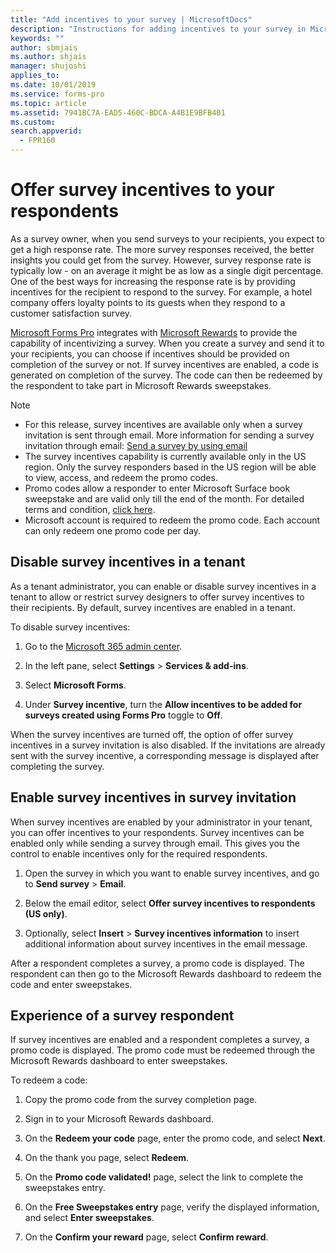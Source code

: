 ```yaml
---
title: "Add incentives to your survey | MicrosoftDocs"
description: "Instructions for adding incentives to your survey in Microsoft Forms Pro"
keywords: ""
author: sbmjais
ms.author: shjais
manager: shujoshi
applies_to: 
ms.date: 10/01/2019
ms.service: forms-pro
ms.topic: article
ms.assetid: 7941BC7A-EAD5-460C-BDCA-A4B1E9BFB401
ms.custom: 
search.appverid:
  - FPR160
---
```


# Offer survey incentives to your respondents

As a survey owner, when you send surveys to your recipients, you expect to get a high response rate. The more survey responses received, the better insights you could get from the survey. However, survey response rate is typically low - on an average it might be as low as a single digit percentage. One of the best ways for increasing the response rate is by providing incentives for the recipient to respond to the survey. For example, a hotel company offers loyalty points to its guests when they respond to a customer satisfaction survey.

[Microsoft Forms Pro](https://formspro.microsoft.com) integrates with [Microsoft Rewards](https://www.microsoft.com/rewards) to provide the capability of incentivizing a survey. When you create a survey and send it to your recipients, you can choose if incentives should be provided on completion of the survey or not. If survey incentives are enabled, a code is generated on completion of the survey. The code can then be redeemed by the respondent to take part in Microsoft Rewards sweepstakes.

> [!NOTE]
> - For this release, survey incentives are available only when a survey invitation is sent through email. More information for sending a survey invitation through email: [Send a survey by using email](send-survey-email.md)
> - The survey incentives capability is currently available only in the US region. Only the survey responders based in the US region will be able to view, access, and redeem the promo codes. 
> - Promo codes allow a responder to enter Microsoft Surface book sweepstake and are valid only till the end of the month. For detailed terms and condition, [click here](https://go.microsoft.com/fwlink/p/?linkid=530144).
> - Microsoft account is required to redeem the promo code. Each account can only redeem one promo code per day.

## Disable survey incentives in a tenant

As a tenant administrator, you can enable or disable survey incentives in a tenant to allow or restrict survey designers to offer survey incentives to their recipients. By default, survey incentives are enabled in a tenant.

To disable survey incentives:

1. Go to the [Microsoft 365 admin center](https://admin.microsoft.com/).

2. In the left pane, select **Settings** > **Services & add-ins**.

3. Select **Microsoft Forms**.

4. Under **Survey incentive**, turn the **Allow incentives to be added for surveys created using Forms Pro** toggle to **Off**.

When the survey incentives are turned off, the option of offer survey incentives in a survey invitation is also disabled. If the invitations are already sent with the survey incentive, a corresponding message is displayed after completing the survey.

## Enable survey incentives in survey invitation

When survey incentives are enabled by your administrator in your tenant, you can offer incentives to your respondents. Survey incentives can be enabled only while sending a survey through email. This gives you the control to enable incentives only for the required respondents.

1. Open the survey in which you want to enable survey incentives, and go to **Send survey** &gt; **Email**.

2. Below the email editor, select **Offer survey incentives to respondents (US only)**.

3. Optionally, select **Insert** > **Survey incentives information** to insert additional information about survey incentives in the email message. 

After a respondent completes a survey, a promo code is displayed. The respondent can then go to the Microsoft Rewards dashboard to redeem the code and enter sweepstakes.

## Experience of a survey respondent

If survey incentives are enabled and a respondent completes a survey, a promo code is displayed. The promo code must be redeemed through the Microsoft Rewards dashboard to enter sweepstakes.

To redeem a code:

1. Copy the promo code from the survey completion page.

2. Sign in to your Microsoft Rewards dashboard.

3. On the **Redeem your code** page, enter the promo code, and select **Next**.

4. On the thank you page, select **Redeem**.

5. On the **Promo code validated!** page, select the link to complete the sweepstakes entry.

6. On the **Free Sweepstakes entry** page, verify the displayed information, and select **Enter sweepstakes**.

7. On the **Confirm your reward** page, select **Confirm reward**.


